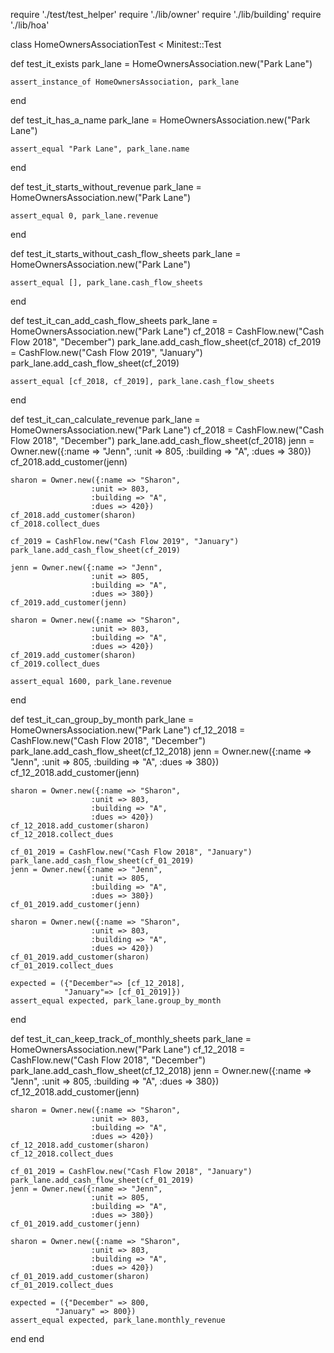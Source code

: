 require './test/test_helper'
require './lib/owner'
require './lib/building'
require './lib/hoa'

class HomeOwnersAssociationTest < Minitest::Test

  def test_it_exists
    park_lane = HomeOwnersAssociation.new("Park Lane")

    assert_instance_of HomeOwnersAssociation, park_lane
  end

  def test_it_has_a_name
    park_lane = HomeOwnersAssociation.new("Park Lane")

    assert_equal "Park Lane", park_lane.name
  end

  def test_it_starts_without_revenue
    park_lane = HomeOwnersAssociation.new("Park Lane")

    assert_equal 0, park_lane.revenue
  end

  def test_it_starts_without_cash_flow_sheets
    park_lane = HomeOwnersAssociation.new("Park Lane")

    assert_equal [], park_lane.cash_flow_sheets
  end

  def test_it_can_add_cash_flow_sheets
    park_lane = HomeOwnersAssociation.new("Park Lane")
    cf_2018 = CashFlow.new("Cash Flow 2018", "December")
    park_lane.add_cash_flow_sheet(cf_2018)
    cf_2019 = CashFlow.new("Cash Flow 2019", "January")
    park_lane.add_cash_flow_sheet(cf_2019)

    assert_equal [cf_2018, cf_2019], park_lane.cash_flow_sheets
  end

  def test_it_can_calculate_revenue
    park_lane = HomeOwnersAssociation.new("Park Lane")
    cf_2018 = CashFlow.new("Cash Flow 2018", "December")
    park_lane.add_cash_flow_sheet(cf_2018)
    jenn = Owner.new({:name => "Jenn",
                      :unit => 805,
                      :building => "A",
                      :dues => 380})
    cf_2018.add_customer(jenn)

    sharon = Owner.new({:name => "Sharon",
                      :unit => 803,
                      :building => "A",
                      :dues => 420})
    cf_2018.add_customer(sharon)
    cf_2018.collect_dues

    cf_2019 = CashFlow.new("Cash Flow 2019", "January")
    park_lane.add_cash_flow_sheet(cf_2019)

    jenn = Owner.new({:name => "Jenn",
                      :unit => 805,
                      :building => "A",
                      :dues => 380})
    cf_2019.add_customer(jenn)

    sharon = Owner.new({:name => "Sharon",
                      :unit => 803,
                      :building => "A",
                      :dues => 420})
    cf_2019.add_customer(sharon)
    cf_2019.collect_dues

    assert_equal 1600, park_lane.revenue
  end

  def test_it_can_group_by_month
    park_lane = HomeOwnersAssociation.new("Park Lane")
    cf_12_2018 = CashFlow.new("Cash Flow 2018", "December")
    park_lane.add_cash_flow_sheet(cf_12_2018)
    jenn = Owner.new({:name => "Jenn",
                      :unit => 805,
                      :building => "A",
                      :dues => 380})
    cf_12_2018.add_customer(jenn)

    sharon = Owner.new({:name => "Sharon",
                      :unit => 803,
                      :building => "A",
                      :dues => 420})
    cf_12_2018.add_customer(sharon)
    cf_12_2018.collect_dues

    cf_01_2019 = CashFlow.new("Cash Flow 2018", "January")
    park_lane.add_cash_flow_sheet(cf_01_2019)
    jenn = Owner.new({:name => "Jenn",
                      :unit => 805,
                      :building => "A",
                      :dues => 380})
    cf_01_2019.add_customer(jenn)

    sharon = Owner.new({:name => "Sharon",
                      :unit => 803,
                      :building => "A",
                      :dues => 420})
    cf_01_2019.add_customer(sharon)
    cf_01_2019.collect_dues

    expected = ({"December"=> [cf_12_2018],
                "January"=> [cf_01_2019]})
    assert_equal expected, park_lane.group_by_month
  end

  def test_it_can_keep_track_of_monthly_sheets
    park_lane = HomeOwnersAssociation.new("Park Lane")
    cf_12_2018 = CashFlow.new("Cash Flow 2018", "December")
    park_lane.add_cash_flow_sheet(cf_12_2018)
    jenn = Owner.new({:name => "Jenn",
                      :unit => 805,
                      :building => "A",
                      :dues => 380})
    cf_12_2018.add_customer(jenn)

    sharon = Owner.new({:name => "Sharon",
                      :unit => 803,
                      :building => "A",
                      :dues => 420})
    cf_12_2018.add_customer(sharon)
    cf_12_2018.collect_dues

    cf_01_2019 = CashFlow.new("Cash Flow 2018", "January")
    park_lane.add_cash_flow_sheet(cf_01_2019)
    jenn = Owner.new({:name => "Jenn",
                      :unit => 805,
                      :building => "A",
                      :dues => 380})
    cf_01_2019.add_customer(jenn)

    sharon = Owner.new({:name => "Sharon",
                      :unit => 803,
                      :building => "A",
                      :dues => 420})
    cf_01_2019.add_customer(sharon)
    cf_01_2019.collect_dues

    expected = ({"December" => 800,
              "January" => 800})
    assert_equal expected, park_lane.monthly_revenue
  end
end
